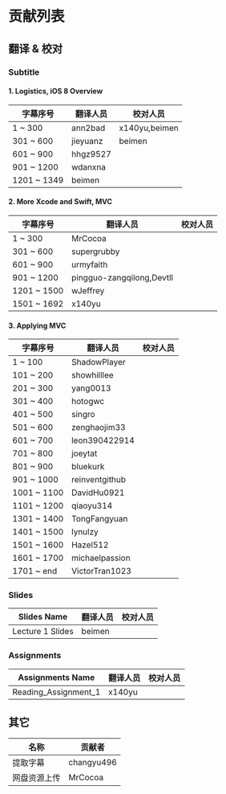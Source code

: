 # 贡献列表

## 翻译 & 校对

### Subtitle 
#### 1. Logistics, iOS 8 Overview
 
| 字幕序号 | 翻译人员 |校对人员|
|---------|---------|---|
|1 ~ 300 |ann2bad|x140yu,beimen|	
|301 ~ 600|jieyuanz|beimen|
|601 ~ 900|hhgz9527|
|901 ~ 1200|wdanxna|
|1201 ~ 1349|beimen|

#### 2. More Xcode and Swift, MVC

| 字幕序号 | 翻译人员 |校对人员|
|---------|---------|---|
|1 ~ 300 |MrCocoa|	
|301 ~ 600|supergrubby|
|601 ~ 900|urmyfaith|
|901 ~ 1200|pingguo-zangqilong,Devtll|
|1201 ~ 1500|wJeffrey|
|1501 ~ 1692|x140yu|

#### 3. Applying MVC

| 字幕序号 | 翻译人员 |校对人员|
|---------|---------|---|
|1 ~ 100 |ShadowPlayer|
|101 ~ 200|showhilllee|
|201 ~ 300|yang0013|
|301 ~ 400|hotogwc|
|401 ~ 500|singro|
|501 ~ 600|zenghaojim33|
|601 ~ 700|leon390422914|
|701 ~ 800|joeytat|
|801 ~ 900|bluekurk|
|901 ~ 1000|reinventgithub|
|1001 ~ 1100|DavidHu0921|
|1101 ~ 1200|qiaoyu314|
|1301 ~ 1400|TongFangyuan|
|1401 ~ 1500|lynulzy|
|1501 ~ 1600|Hazel512|
|1601 ~ 1700|michaelpassion|
|1701 ~ end|VictorTran1023|


### Slides

|Slides Name|翻译人员|校对人员|
|---|---|---|
|Lecture 1 Slides|beimen|


### Assignments

|Assignments Name| 翻译人员|校对人员|
|---|---|---|
|Reading_Assignment_1|x140yu|

## 其它

|名称|贡献者|
|---|---|
|提取字幕|changyu496|
|网盘资源上传|MrCocoa|




